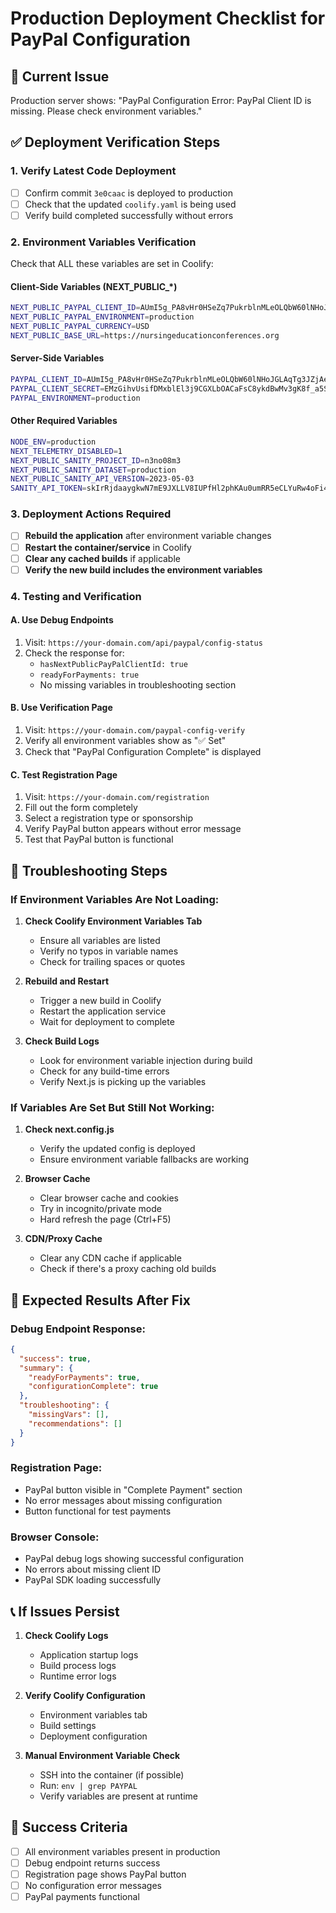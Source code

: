 # Production Deployment Checklist for PayPal Configuration

## 🚨 **Current Issue**
Production server shows: "PayPal Configuration Error: PayPal Client ID is missing. Please check environment variables."

## ✅ **Deployment Verification Steps**

### **1. Verify Latest Code Deployment**
- [ ] Confirm commit `3e0caac` is deployed to production
- [ ] Check that the updated `coolify.yaml` is being used
- [ ] Verify build completed successfully without errors

### **2. Environment Variables Verification**
Check that ALL these variables are set in Coolify:

#### **Client-Side Variables (NEXT_PUBLIC_*)**
```bash
NEXT_PUBLIC_PAYPAL_CLIENT_ID=AUmI5g_PA8vHr0HSeZq7PukrblnMLeOLQbW60lNHoJGLAqTg3JZjAeracZmAh1WSuuqmZnUIJxLdzGXc
NEXT_PUBLIC_PAYPAL_ENVIRONMENT=production
NEXT_PUBLIC_PAYPAL_CURRENCY=USD
NEXT_PUBLIC_BASE_URL=https://nursingeducationconferences.org
```

#### **Server-Side Variables**
```bash
PAYPAL_CLIENT_ID=AUmI5g_PA8vHr0HSeZq7PukrblnMLeOLQbW60lNHoJGLAqTg3JZjAeracZmAh1WSuuqmZnUIJxLdzGXc
PAYPAL_CLIENT_SECRET=EMzGihvUsifDMxblEl3j9CGXLbOACaFsC8ykdBwMv3gK8f_a5S7NulJ9sSqe4atrt2d_2bCo7TBZ6x01
PAYPAL_ENVIRONMENT=production
```

#### **Other Required Variables**
```bash
NODE_ENV=production
NEXT_TELEMETRY_DISABLED=1
NEXT_PUBLIC_SANITY_PROJECT_ID=n3no08m3
NEXT_PUBLIC_SANITY_DATASET=production
NEXT_PUBLIC_SANITY_API_VERSION=2023-05-03
SANITY_API_TOKEN=skIrRjdaaygkwN7mE9JXLLV8IUPfHl2phKAu0umRR5eCLYuRw4oFi4kXfh3kXa0xxHHJZcv451AY6SFMxGuLWbHUMrPjxppFxA0NAFwgrkEZggVUYPJ3jtKA76br4f07USUJMDOR1JQoS7U0vSsiJzCp8q2CwgAcHiksA7H4FrN04Vh3kC3c
```

### **3. Deployment Actions Required**
- [ ] **Rebuild the application** after environment variable changes
- [ ] **Restart the container/service** in Coolify
- [ ] **Clear any cached builds** if applicable
- [ ] **Verify the new build includes the environment variables**

### **4. Testing and Verification**

#### **A. Use Debug Endpoints**
1. Visit: `https://your-domain.com/api/paypal/config-status`
2. Check the response for:
   - `hasNextPublicPayPalClientId: true`
   - `readyForPayments: true`
   - No missing variables in troubleshooting section

#### **B. Use Verification Page**
1. Visit: `https://your-domain.com/paypal-config-verify`
2. Verify all environment variables show as "✅ Set"
3. Check that "PayPal Configuration Complete" is displayed

#### **C. Test Registration Page**
1. Visit: `https://your-domain.com/registration`
2. Fill out the form completely
3. Select a registration type or sponsorship
4. Verify PayPal button appears without error message
5. Test that PayPal button is functional

## 🔧 **Troubleshooting Steps**

### **If Environment Variables Are Not Loading:**
1. **Check Coolify Environment Variables Tab**
   - Ensure all variables are listed
   - Verify no typos in variable names
   - Check for trailing spaces or quotes

2. **Rebuild and Restart**
   - Trigger a new build in Coolify
   - Restart the application service
   - Wait for deployment to complete

3. **Check Build Logs**
   - Look for environment variable injection during build
   - Check for any build-time errors
   - Verify Next.js is picking up the variables

### **If Variables Are Set But Still Not Working:**
1. **Check next.config.js**
   - Verify the updated config is deployed
   - Ensure environment variable fallbacks are working

2. **Browser Cache**
   - Clear browser cache and cookies
   - Try in incognito/private mode
   - Hard refresh the page (Ctrl+F5)

3. **CDN/Proxy Cache**
   - Clear any CDN cache if applicable
   - Check if there's a proxy caching old builds

## 🎯 **Expected Results After Fix**

### **Debug Endpoint Response:**
```json
{
  "success": true,
  "summary": {
    "readyForPayments": true,
    "configurationComplete": true
  },
  "troubleshooting": {
    "missingVars": [],
    "recommendations": []
  }
}
```

### **Registration Page:**
- PayPal button visible in "Complete Payment" section
- No error messages about missing configuration
- Button functional for test payments

### **Browser Console:**
- PayPal debug logs showing successful configuration
- No errors about missing client ID
- PayPal SDK loading successfully

## 📞 **If Issues Persist**

1. **Check Coolify Logs**
   - Application startup logs
   - Build process logs
   - Runtime error logs

2. **Verify Coolify Configuration**
   - Environment variables tab
   - Build settings
   - Deployment configuration

3. **Manual Environment Variable Check**
   - SSH into the container (if possible)
   - Run: `env | grep PAYPAL`
   - Verify variables are present at runtime

## 🚀 **Success Criteria**
- [ ] All environment variables present in production
- [ ] Debug endpoint returns success
- [ ] Registration page shows PayPal button
- [ ] No configuration error messages
- [ ] PayPal payments functional
